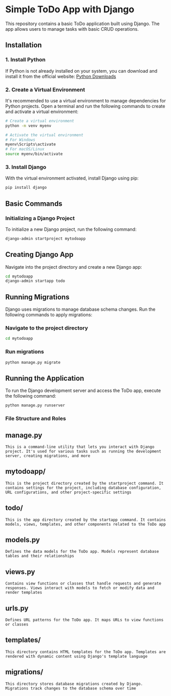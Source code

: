 # Simple ToDo App with Django

This repository contains a basic ToDo application built using Django. The app allows users to manage tasks with basic CRUD operations.

## Installation

### 1. Install Python

If Python is not already installed on your system, you can download and install it from the official website: [Python Downloads](https://www.python.org/downloads/)

### 2. Create a Virtual Environment

It's recommended to use a virtual environment to manage dependencies for Python projects. Open a terminal and run the following commands to create and activate a virtual environment:

```bash
# Create a virtual environment
python -m venv myenv

# Activate the virtual environment
# For Windows
myenv\Scripts\activate
# For macOS/Linux
source myenv/bin/activate
```

### 3. Install Django

With the virtual environment activated, install Django using pip:

```bash
pip install django
```

## Basic Commands

### Initializing a Django Project

To initialize a new Django project, run the following command:

```bash
django-admin startproject mytodoapp
```

## Creating Django App

Navigate into the project directory and create a new Django app:

```bash
cd mytodoapp
django-admin startapp todo
```

## Running Migrations

Django uses migrations to manage database schema changes. Run the following commands to apply migrations:

### Navigate to the project directory

```bash
cd mytodoapp
```

### Run migrations

```bash
python manage.py migrate
```

## Running the Application

To run the Django development server and access the ToDo app, execute the following command:

```bash
python manage.py runserver
```

### File Structure and Roles

## manage.py

```text
This is a command-line utility that lets you interact with Django project. It's used for various tasks such as running the development server, creating migrations, and more
```

## mytodoapp/

```text
This is the project directory created by the startproject command. It contains settings for the project, including database configuration, URL configurations, and other project-specific settings
```

## todo/

```text
This is the app directory created by the startapp command. It contains models, views, templates, and other components related to the ToDo app
```

## models.py

```text
Defines the data models for the ToDo app. Models represent database tables and their relationships
```


## views.py

```text
Contains view functions or classes that handle requests and generate responses. Views interact with models to fetch or modify data and render templates
```

## urls.py

```text
Defines URL patterns for the ToDo app. It maps URLs to view functions or classes
```

## templates/

```text
This directory contains HTML templates for the ToDo app. Templates are rendered with dynamic content using Django's template language
```

## migrations/

```text
This directory stores database migrations created by Django. Migrations track changes to the database schema over time
```
